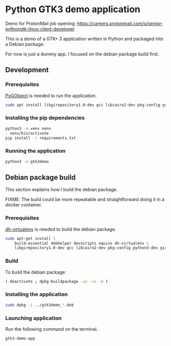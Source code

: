 # Python GTK3 demo application

Demo for ProtonMail job opening:
https://careers.protonmail.com/o/senior-pythongtk-linux-client-developer

This is a demo of a GTK+ 3 application written in Python and packaged into a
Debian package.

For now is just a dummy app. I focused on the debian package build first.

## Development

### Prerequisites

[PyGObject](https://pygobject.readthedocs.io/en/latest/getting_started.html)
is needed to run the application.

```sh
sudo apt install libgirepository1.0-dev gcc libcairo2-dev pkg-config python3-dev gir1.2-gtk-3.0
```

### Installing the pip dependencies

```sh
python3 -m venv venv
. venv/bin/activate
pip install -r requirements.txt
```

### Running the application

```sh
python3 -m gtk3demo
```

## Debian package build

This section explains how I build the debian package.

FIXME: The build could be more repeatable and straightforward doing it in a docker container.

### Prerequisites

[dh-virtualenv](https://dh-virtualenv.readthedocs.io/en/latest/tutorial.html#step-1-install-dh-virtualenv)
is needed to build the debian package.

```sh
sudo apt-get install \
    build-essential debhelper devscripts equivs dh-virtualenv \
    libgirepository1.0-dev gcc libcairo2-dev pkg-config python3-dev gir1.2-gtk-3.0
```

### Build

To build the debian package:

```sh
( deactivate ; dpkg-buildpackage -us -uc -b )
```

### Installing the application

```sh
sudo dpkg -i ../gtk3demo_*.deb
```

### Launching application

Run the following command on the terminal.

```sh
gtk3-demo-app
```
